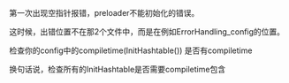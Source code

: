 第一次出现空指针报错，preloader不能初始化的错误。

这时候，出错位置不在那2个文件中，而是在例如ErrorHandling_config的位置。

检查你的config中的compiletime(InitHashtable()) 是否有compiletime

换句话说，检查所有的InitHashtable是否需要compiletime包含
